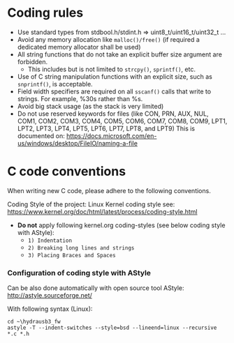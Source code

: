 Coding rules
==================
* Use standard types from stdbool.h/stdint.h => uint8_t/uint16_t/uint32_t ...
* Avoid any memory allocation like `malloc()/free()` (if required a dedicated memory allocator shall be used)
* All string functions that do not take an explicit buffer size argument are forbidden.
  * This includes but is not limited to `strcpy()`, `sprintf()`, etc.
* Use of C string manipulation functions with an explicit size, such as `snprintf()`, is acceptable.
* Field width specifiers are required on all `sscanf()` calls that write to strings. For example, %30s rather than %s.
* Avoid big stack usage (as the stack is very limited)
* Do not use reserved keywords for files (like CON, PRN, AUX, NUL, COM1, COM2, COM3, COM4, COM5, COM6, COM7, COM8, COM9, LPT1, LPT2, LPT3, LPT4, LPT5, LPT6, LPT7, LPT8, and LPT9) This is documented on: https://docs.microsoft.com/en-us/windows/desktop/FileIO/naming-a-file

C code conventions
==================
When writing new C code, please adhere to the following conventions.

Coding Style of the project: Linux Kernel coding style see: https://www.kernel.org/doc/html/latest/process/coding-style.html
- **Do not** apply following kernel.org coding-styles (see below coding style with AStyle):
  - `1) Indentation`
  - `2) Breaking long lines and strings`
  - `3) Placing Braces and Spaces`

### Configuration of coding style with AStyle

Can be also done automatically with open source tool AStyle: http://astyle.sourceforge.net/

With following syntax (Linux):
```
cd ~\hydrausb3_fw
astyle -T --indent-switches --style=bsd --lineend=linux --recursive *.c *.h
```
